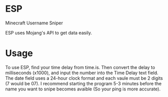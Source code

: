# ESP
Minecraft Username Sniper

ESP uses Mojang's API to get data easily.
# Usage
To use ESP, find your time delay from time.is. Then convert the delay to milliseconds (x1000), and input the number into the Time Delay text field. The date field uses a 24-hour clock format and each vaule must be 2 digits (7 would be 07). I recommend starting the program 5-3 minutes before the name you want to snipe becomes avaible (So your ping is more accurate).
